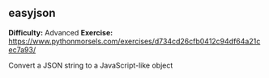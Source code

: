 ## easyjson
**Difficulty:** Advanced
**Exercise:** https://www.pythonmorsels.com/exercises/d734cd26cfb0412c94df64a21cec7a93/

Convert a JSON string to a JavaScript-like object
    